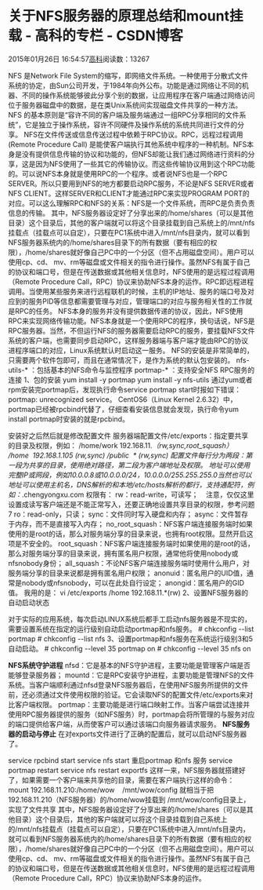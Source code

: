 
# 关于NFS服务器的原理总结和mount挂载 - 高科的专栏 - CSDN博客

2015年01月26日 16:54:57[高科](https://me.csdn.net/pbymw8iwm)阅读数：13267


NFS 是Network File System的缩写，即网络文件系统。一种使用于分散式文件系统的协定，由Sun公司开发，于1984年向外公布。功能是通过网络让不同的机器、不同的操作系统能够彼此分享个别的数据，让应用程序在客户端通过网络访问位于服务器磁盘中的数据，是在类Unix系统间实现磁盘文件共享的一种方法。
NFS 的基本原则是“容许不同的客户端及服务端通过一组RPC分享相同的文件系统”，它是独立于操作系统，容许不同硬件及操作系统的系统共同进行文件的分享。
NFS在文件传送或信息传送过程中依赖于RPC协议。RPC，远程过程调用 (Remote Procedure Call) 是能使客户端执行其他系统中程序的一种机制。NFS本身是没有提供信息传输的协议和功能的，但NFS却能让我们通过网络进行资料的分享，这是因为NFS使用了一些其它的传输协议。而这些传输协议用到这个RPC功能的。可以说NFS本身就是使用RPC的一个程序。或者说NFS也是一个RPC SERVER。所以只要用到NFS的地方都要启动RPC服务，不论是NFS SERVER或者NFS CLIENT。这样SERVER和CLIENT才能通过RPC来实现PROGRAM
 PORT的对应。可以这么理解RPC和NFS的关系：NFS是一个文件系统，而RPC是负责负责信息的传输。
其中，NFS服务器设定好了分享出来的/home/shares（可以是其他目录）这个目录后，其他的客户端就可以将这个目录挂载到自己系统上的/mnt/nfs挂载点（挂载点可以自定），只要在PC1系统中进入/mnt/nfs目录内，就可以看到NFS服务器系统内的/home/shares目录下的所有数据（要有相应的权限），/home/shares就好像自己PC中的一个分区（但不占用磁盘空间）。用户可以使用cp、cd、 mv、rm等磁盘或文件相关的指令进行操作。虽然NFS有属于自己的协议和端口号，但是在传送数据或其他相关信息时，NFS使用的是远程过程调用（Remote
 Procedure Call，RPC）协议来协助NFS本身的运作。RPC即远程进程调用。当使用某些服务来进行远程联机的时候，主机的IP地址、服务的端口号及对应到的服务PID等信息都需要管理与对应，管理端口的对应与服务相关性的工作就是RPC的任务。
NFS本身的服务并没有提供数据传递的协议，因此，NFS使用RPC来实现网络传输功能。NFS本身就是一个使用RPC的程序，换句话说，NFS是RPC服务器。当然，不但运行NFS的服务器需要启动RPC的服务，要挂载NFS文件系统的客户端，也需要同步启动RPC，这样服务器端与客户端才能由RPC的协议进程序端口的对应，Linux系统默认时启动这一服务。
NFS的安装是非常简单的，只需要两个软件包即可，而且在通常情况下，是作为系统的默认包安装的。
nfs-utils-* ：包括基本的NFS命令与监控程序
portmap-* ：支持安全NFS RPC服务的连接
1、包的安装
yum install -y portmap
yum install -y nfs-utils
通过yum或者rpm安装完portmap后，发现执行命令service portmap start时报如下错误：portmap: unrecognized service。
CentOS6（Linux Kernel 2.6.32）中，portmap已经被rpcbind代替了，仔细查看安装信息就会发现，执行命令yum install portmap时安装的就是rpcbind。

安装好之后然后就是修改配置文件
服务器端配置文件/etc/exports：指定要共享的目录及权限，例如：
/home/work 192.168.11.*（rw,sync,root_squash）
/home  192.168.1.105 (rw,sync)
/public  * (rw,sync)
配置文件每行分为两段：第一段为共享的目录，使用绝对路径，第二段为客户端地址及权限。
地址可以使用完整IP或网段，例如10.0.0.8或10.0.0.0/24，10.0.0.0/255.255.255.0当然也可以地址可以使用主机名，DNS解析的和本地/etc/hosts解析的都行，支持通配符，例如：*.chengyongxu.com
权限有：
rw：read-write，可读写；    注意，仅仅这里设置成读写客户端还是不能正常写入，还要正确地设置共享目录的权限，参考问题7
ro：read-only，只读；
sync：文件同时写入硬盘和内存；
async：文件暂存于内存，而不是直接写入内存；
no_root_squash：NFS客户端连接服务端时如果使用的是root的话，那么对服务端分享的目录来说，也拥有root权限。显然开启这项是不安全的。
root_squash：NFS客户端连接服务端时如果使用的是root的话，那么对服务端分享的目录来说，拥有匿名用户权限，通常他将使用nobody或nfsnobody身份；
all_squash：不论NFS客户端连接服务端时使用什么用户，对服务端分享的目录来说都是拥有匿名用户权限；
anonuid：匿名用户的UID值，通常是nobody或nfsnobody，可以在此处自行设定；
anongid：匿名用户的GID值。
我用的是：
vi /etc/exports
/home 192.168.11.*(rw)
2、设置NFS服务器的自动启动状态

对于实际的应用系统，每次启动LINUX系统后都手工启动nfs服务器是不现实的，需要设置系统在指定的运行级别自动启动portmap和nfs服务。
\# chkconfig --list portmap
\# chkconfig --list nfs
3、设置portmap和nfs服务在系统运行级别3和5自动启动。
\# chkconfig --level 35 portmap on
\# chkconfig --level 35 nfs on


**NFS系统守护进程**
nfsd：它是基本的NFS守护进程，主要功能是管理客户端是否能够登录服务器；
mountd：它是RPC安装守护进程，主要功能是管理NFS的文件系统。当客户端顺利通过nfsd登录NFS服务器后，在使用NFS服务所提供的文件前，还必须通过文件使用权限的验证。它会读取NFS的配置文件/etc/exports来对比客户端权限。
portmap：主要功能是进行端口映射工作。当客户端尝试连接并使用RPC服务器提供的服务（如NFS服务）时，portmap会将所管理的与服务对应的端口提供给客户端，从而使客户可以通过该端口向服务器请求服务。
**NFS服务器的启动与停止**
在对exports文件进行了正确的配置后，就可以启动NFS服务器了。

service rpcbind start
service nfs start
重启portmap 和nfs 服务
service portmap restart
service nfs restart
exportfs
这样一来，NFS服务器就搭建好了，如果需要一个客户端来共享他的目录，需要在客户端执行这样的命令：
mount 192.168.11.210:/home/wow    /mnt/wow/config
就相当于把192.168.11.210（NFS服务器）的/home/wow挂载到 /mnt/wow/config目录上，实现了文件共享
其中，NFS服务器设定好了分享出来的/home/shares（可以是其他目录）这个目录后，其他的客户端就可以将这个目录挂载到自己系统上的/mnt/nfs挂载点（挂载点可以自定），只要在PC1系统中进入/mnt/nfs目录内，就可以看到NFS服务器系统内的/home/shares目录下的所有数据（要有相应的权限），/home/shares就好像自己PC中的一个分区（但不占用磁盘空间）。用户可以使用cp、cd、 mv、rm等磁盘或文件相关的指令进行操作。虽然NFS有属于自己的协议和端口号，但是在传送数据或其他相关信息时，NFS使用的是远程过程调用（Remote
 Procedure Call，RPC）协议来协助NFS本身的运作。


